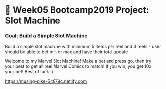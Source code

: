 # 🎰 Week05 Bootcamp2019 Project: Slot Machine

### Goal: Build a Simple Slot Machine

Build a simple slot machine with minimum 5 items per reel and 3 reels - user should be able to bet min or max and have their total update

Welcome to my Marvel Slot Machine! Make a bet and press go, then try your best to get all reel Marvel Comics to match! If you win, you get 10x your bet! Best of luck :)

https://musing-pike-54879c.netlify.com


